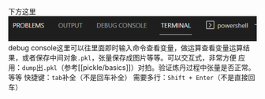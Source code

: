 下方这里
![](debug-console.png)
debug console这里可以往里面即时输入命令查看变量，做运算查看变量运算结果，或者保存中间对象`.pkl`，张量保存成图片等等。可以交互式，非常方便
应用：`dump`出`.pkl`（参考[[pickle/basics]]）对拍。验证炼丹过程中张量是否正常。等等
快捷键：`tab`补全（不是回车补全）
需要多行：`Shift + Enter`（不是直接回车）
